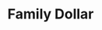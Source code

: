 ---
title: "Family Dollar"
url: /philadelphia/family-dollar-castor-avenue-2/
shop: variety store
---